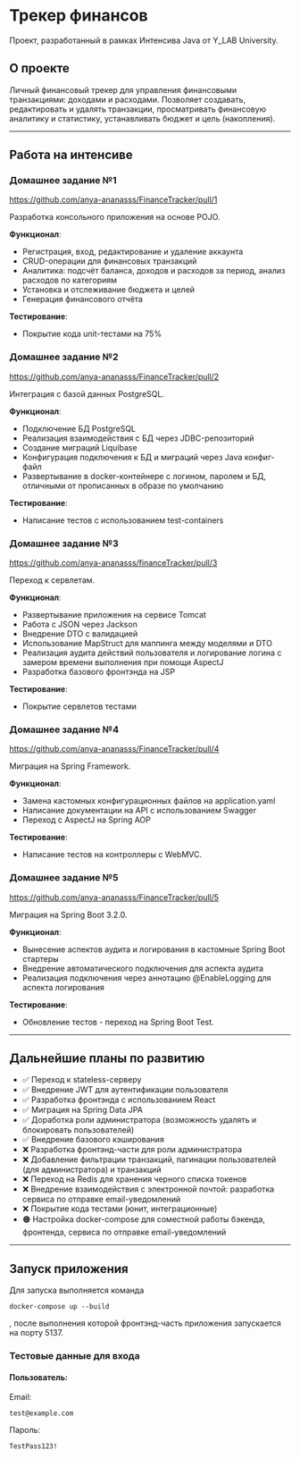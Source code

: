 # Трекер финансов
Проект, разработанный в рамках Интенсива Java от Y_LAB University.

## О проекте
Личный финансовый трекер для управления финансовыми транзакциями: доходами и расходами. Позволяет создавать, редактировать и удалять транзакции, просматривать финансовую аналитику и статистику, устанавливать бюджет и цель (накопления).

---
## Работа на интенсиве

### Домашнее задание №1

https://github.com/anya-ananasss/FinanceTracker/pull/1

Разработка консольного приложения на основе POJO.

**Функционал**:
- Регистрация, вход, редактирование и удаление аккаунта
- CRUD-операции для финансовых транзакций
- Аналитика: подсчёт баланса, доходов и расходов за период, анализ расходов по категориям
- Установка и отслеживание бюджета и целей
- Генерация финансового отчёта

**Тестирование**:
- Покрытие кода unit-тестами на 75%

### Домашнее задание №2
https://github.com/anya-ananasss/FinanceTracker/pull/2

Интеграция с базой данных PostgreSQL.

**Функционал**:
- Подключение БД PostgreSQL
- Реализация взаимодействия с БД через JDBC-репозиторий
- Создание миграций Liquibase
- Конфигурация подключения к БД и миграций через Java конфиг-файл
- Развертывание в docker-контейнере с логином, паролем и БД, отличными от прописанных в образе по умолчанию

**Тестирование**:
- Написание тестов с использованием test-containers

### Домашнее задание №3
https://github.com/anya-ananasss/financeTracker/pull/3

Переход к сервлетам.

**Функционал**:
- Развертывание приложения на сервисе Tomcat
- Работа с JSON через Jackson
- Внедрение DTO с валидацией
- Использование MapStruct для маппинга между моделями и DTO
- Реализация аудита действий пользователя и логирование логина с замером времени выполнения при помощи AspectJ
- Разработка базового фронтэнда на JSP

**Тестирование**:
- Покрытие сервлетов тестами

### Домашнее задание №4
https://github.com/anya-ananasss/FinanceTracker/pull/4

Миграция на Spring Framework.

**Функционал**:
- Замена кастомных конфигурационных файлов на application.yaml
- Написание документации на API с использованием Swagger
- Переход с AspectJ на Spring AOP

**Тестирование**:
- Написание тестов на контроллеры с WebMVC.

### Домашнее задание №5
https://github.com/anya-ananasss/FinanceTracker/pull/5

Миграция на Spring Boot 3.2.0.

**Функционал**:
- Вынесение аспектов аудита и логирования в кастомные Spring Boot стартеры
- Внедрение автоматического подключения для аспекта аудита
- Реализация подключения через аннотацию @EnableLogging для аспекта логирования

**Тестирование**:
- Обновление тестов - переход на Spring Boot Test.

---

## Дальнейшие планы по развитию
- ✅ Переход к stateless-серверу
- ✅ Внедрение JWT для аутентификации пользователя
- ✅ Разработка фронтэнда с использованием React
- ✅ Миграция на Spring Data JPA
- ✅ Доработка роли администратора (возможность удалять и блокировать пользователей)
- ✅ Внедрение базового кэширования
- ❌ Разработка фронтэнд-части для роли администратора
- ❌ Добавление фильтрации транзакций, пагинации пользователей (для администратора) и транзакций
- ❌ Переход на Redis для хранения черного списка токенов
- ❌ Внедрение взаимодействия с электронной почтой: разработка сервиса по отправке email-уведомлений
- ❌ Покрытие кода тестами (юнит, интеграционные)
- 🟠 Настройка docker-compose для соместной работы бэкенда, фронтенда, сервиса по отправке email-уведомлений

---

## Запуск приложения
Для запуска выполняется команда
```
docker-compose up --build
```
, после выполнения которой фронтэнд-часть приложения запускается на порту 5137.

### Тестовые данные для входа
#### Пользователь:
Email:
```
test@example.com
```
Пароль:
```
TestPass123!
```
